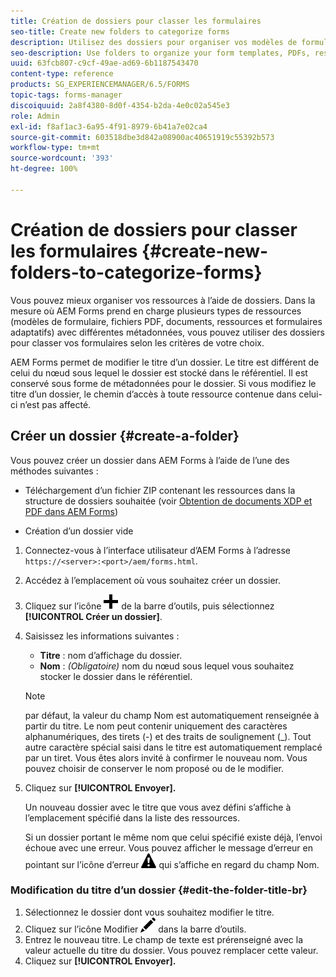 ```yaml
---
title: Création de dossiers pour classer les formulaires
seo-title: Create new folders to categorize forms
description: Utilisez des dossiers pour organiser vos modèles de formulaire, vos fichiers PDF, vos ressources et vos formulaires adaptatifs.
seo-description: Use folders to organize your form templates, PDFs, resources, and adaptive forms.
uuid: 63fcb807-c9cf-49ae-ad69-6b1187543470
content-type: reference
products: SG_EXPERIENCEMANAGER/6.5/FORMS
topic-tags: forms-manager
discoiquuid: 2a8f4380-8d0f-4354-b2da-4e0c02a545e3
role: Admin
exl-id: f8af1ac3-6a95-4f91-8979-6b41a7e02ca4
source-git-commit: 603518dbe3d842a08900ac40651919c55392b573
workflow-type: tm+mt
source-wordcount: '393'
ht-degree: 100%

---
```


# Création de dossiers pour classer les formulaires {#create-new-folders-to-categorize-forms}

Vous pouvez mieux organiser vos ressources à l’aide de dossiers. Dans la mesure où AEM Forms prend en charge plusieurs types de ressources (modèles de formulaire, fichiers PDF, documents, ressources et formulaires adaptatifs) avec différentes métadonnées, vous pouvez utiliser des dossiers pour classer vos formulaires selon les critères de votre choix.

AEM Forms permet de modifier le titre d’un dossier. Le titre est différent de celui du nœud sous lequel le dossier est stocké dans le référentiel. Il est conservé sous forme de métadonnées pour le dossier. Si vous modifiez le titre d’un dossier, le chemin d’accès à toute ressource contenue dans celui-ci n’est pas affecté.

## Créer un dossier {#create-a-folder}

Vous pouvez créer un dossier dans AEM Forms à l’aide de l’une des méthodes suivantes :

* Téléchargement d’un fichier ZIP contenant les ressources dans la structure de dossiers souhaitée (voir [Obtention de documents XDP et PDF dans AEM Forms](/help/forms/using/get-xdp-pdf-documents-aem.md))

* Création d’un dossier vide

1. Connectez-vous à l’interface utilisateur d’AEM Forms à l’adresse `https://<server>:<port>/aem/forms.html`.
1. Accédez à l’emplacement où vous souhaitez créer un dossier.
1. Cliquez sur l’icône ![aem6forms_add](assets/aem6forms_add.png) de la barre d’outils, puis sélectionnez **[!UICONTROL Créer un dossier]**.

1. Saisissez les informations suivantes :

   * **Titre** : nom d’affichage du dossier.
   * **Nom** : *(Obligatoire)* nom du nœud sous lequel vous souhaitez stocker le dossier dans le référentiel.

   >[!NOTE]
   >
   >par défaut, la valeur du champ Nom est automatiquement renseignée à partir du titre. Le nom peut contenir uniquement des caractères alphanumériques, des tirets (-) et des traits de soulignement (_). Tout autre caractère spécial saisi dans le titre est automatiquement remplacé par un tiret. Vous êtes alors invité à confirmer le nouveau nom. Vous pouvez choisir de conserver le nom proposé ou de le modifier.

1. Cliquez sur **[!UICONTROL Envoyer].**

   Un nouveau dossier avec le titre que vous avez défini s’affiche à l’emplacement spécifié dans la liste des ressources.

   Si un dossier portant le même nom que celui spécifié existe déjà, l’envoi échoue avec une erreur. Vous pouvez afficher le message d’erreur en pointant sur l’icône d’erreur ![aem6forms_error_alert](assets/aem6forms_error_alert.png) qui s’affiche en regard du champ Nom.

### Modification du titre d’un dossier {#edit-the-folder-title-br}

1. Sélectionnez le dossier dont vous souhaitez modifier le titre.
1. Cliquez sur lʼicône Modifier ![aem6forms_edit](assets/aem6forms_edit.png) dans la barre d’outils.
1. Entrez le nouveau titre. Le champ de texte est prérenseigné avec la valeur actuelle du titre du dossier. Vous pouvez remplacer cette valeur.
1. Cliquez sur **[!UICONTROL Envoyer].**
